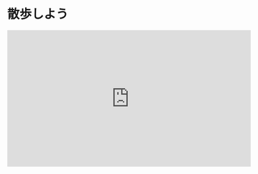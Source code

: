 <h1>散歩しよう</h1>

<iframe width="560" height="315" src="https://www.youtube.com/embed/SkjxLoicKk4" frameborder="0" allow="accelerometer; autoplay; encrypted-media; gyroscope; picture-in-picture" allowfullscreen></iframe>
